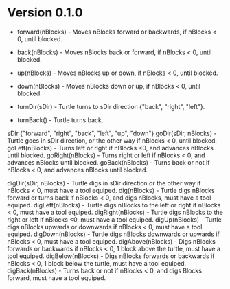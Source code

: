# Version 0.1.0
  - forward(nBlocks) - Moves nBlocks forward or backwards, if nBlocks < 0, until blocked.
  - back(nBlocks) - Moves nBlocks back or forward, if nBlocks < 0, until blocked.
  - up(nBlocks) - Moves nBlocks up or down, if nBlocks < 0, until blocked.
  - down(nBlocks) - Moves nBlocks down or up, if nBlocks < 0, until blocked.
  
  - turnDir(sDir) - Turtle turns to sDir direction {"back", "right", "left"}.
  - turnBack() - Turtle turns back.
  
  sDir {"forward", "right", "back", "left", "up", "down"}
  goDir(sDir, nBlocks) - Turtle goes in sDir direction, or the other way if nBlocks < 0, until blocked.
  goLeft(nBlocks) - Turns left or  right if nBlocks <0, and advances nBlocks until blocked.
  goRight(nBlocks) - Turns right or left if nBlocks < 0, and advances nBlocks until blocked.
  goBack(nBlocks) - Turns back or not if nBlocks < 0, and advances nBlocks until blocked.
  
  digDir(sDir, nBlocks) - Turtle digs in sDir direction or the other way if nBlocks < 0, must have a tool equiped.
  dig(nBlocks) - Turtle digs nBlocks forward or turns back if nBlocks < 0, and digs nBlocks, must have a tool equiped.
  digLeft(nBlocks) - Turtle digs nBlocks to the left or right if nBlocks < 0, must have a tool equiped.
  digRight(nBlocks) - Turtle digs nBlocks to the right or left if nBlocks <0, must have a tool equiped.
  digUp(nBlocks) - Turtle digs nBlocks upwards or downwards if nBlocks < 0, must have a tool equiped.
  digDown(nBlocks) - Turtle digs nBlocks downwards or upwards if nBlocks < 0, must have a tool equiped.
  digAbove(nBlocks) - Digs nBlocks forwards or backwards if nBlocks < 0, 1 block above the turtle, must have a tool equiped.
  digBelow(nBlocks) - Digs nBlocks forwards or backwards if nBlocks < 0, 1 block below the turtle, must have a tool equiped.
  digBack(nBlocks) - Turns back or not if nBlocks < 0, and digs Blocks forward, must have a tool equiped.
